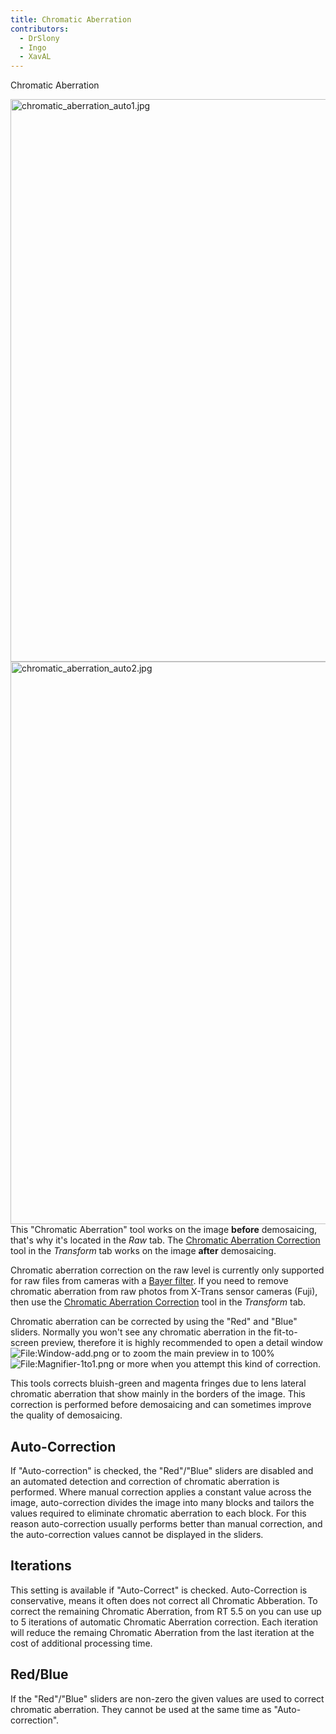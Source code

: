 ```yaml
---
title: Chromatic Aberration
contributors:
  - DrSlony
  - Ingo
  - XavAL
---
```


<div class="pagetitle">

Chromatic Aberration

</div>

<img src="/images/chromatic_aberration_auto1.jpg"
title="chromatic_aberration_auto1.jpg" width="900"
alt="chromatic_aberration_auto1.jpg" />
<img src="/images/chromatic_aberration_auto2.jpg"
title="chromatic_aberration_auto2.jpg" width="900"
alt="chromatic_aberration_auto2.jpg" /> This "Chromatic Aberration" tool
works on the image **before** demosaicing, that's why it's located in
the *Raw* tab. The [Chromatic Aberration Correction](lens/geometry#chromatic_aberration_correction)
tool in the *Transform* tab works on the image **after** demosaicing.

Chromatic aberration correction on the raw level is currently only
supported for raw files from cameras with a [Bayer filter](https://en.wikipedia.org/wiki/Bayer_filter). If you need to
remove chromatic aberration from raw photos from X-Trans sensor cameras
(Fuji), then use the [Chromatic Aberration Correction](lens/geometry#chromatic_aberration_correction)
tool in the *Transform* tab.

Chromatic aberration can be corrected by using the "Red" and "Blue"
sliders. Normally you won't see any chromatic aberration in the
fit-to-screen preview, therefore it is highly recommended to open a
detail window
![<File:Window-add.png>](Window-add.png "File:Window-add.png") or to
zoom the main preview in to 100%
![<File:Magnifier-1to1.png>](Magnifier-1to1.png "File:Magnifier-1to1.png")
or more when you attempt this kind of correction.

This tools corrects bluish-green and magenta fringes due to lens lateral
chromatic aberration that show mainly in the borders of the image. This
correction is performed before demosaicing and can sometimes improve the
quality of demosaicing.

## Auto-Correction

If "Auto-correction" is checked, the "Red"/"Blue" sliders are disabled
and an automated detection and correction of chromatic aberration is
performed. Where manual correction applies a constant value across the
image, auto-correction divides the image into many blocks and tailors
the values required to eliminate chromatic aberration to each block. For
this reason auto-correction usually performs better than manual
correction, and the auto-correction values cannot be displayed in the
sliders.

## Iterations

This setting is available if "Auto-Correct" is checked. Auto-Correction
is conservative, means it often does not correct all Chromatic
Abberation. To correct the remaining Chromatic Aberration, from RT 5.5
on you can use up to 5 iterations of automatic Chromatic Aberration
correction. Each iteration will reduce the remaing Chromatic Aberration
from the last iteration at the cost of additional processing time.

## Red/Blue

If the "Red"/"Blue" sliders are non-zero the given values are used to
correct chromatic aberration. They cannot be used at the same time as
"Auto-correction".

